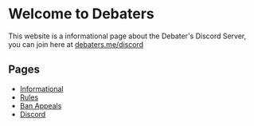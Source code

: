 # Welcome to Debaters

This website is a informational page about the Debater's Discord Server, you can join here at [debaters.me/discord](discord)

## Pages

- [Informational](infomational)
- [Rules](rules)
- [Ban Appeals](ban_appeals)
- [Discord](discord_join)
